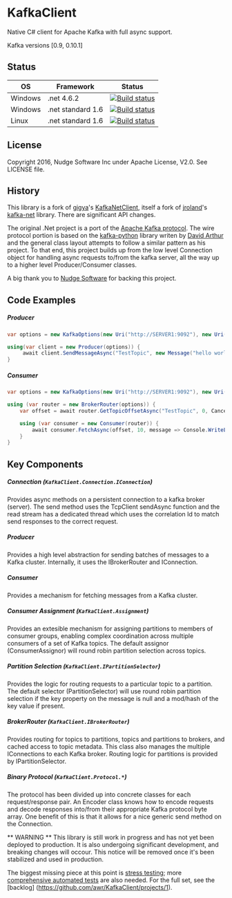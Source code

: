 KafkaClient
=========

Native C# client for Apache Kafka with full async support.

Kafka versions [0.9, 0.10.1]

Status
-----------

| OS      | Framework | Status |
|---------|-----------|--------|
| Windows | .net 4.6.2 | [![Build status](https://awrobins.visualstudio.com/_apis/public/build/definitions/e49d1758-2507-4f2f-9aa1-2a659124ae7c/1/badge)](https://awrobins.visualstudio.com/KafkaClient/_build/index?definitionId=1) |
| Windows | .net standard 1.6 | [![Build status](https://ci.appveyor.com/api/projects/status/e7ej2g9q77if8mkf?svg=true)](https://ci.appveyor.com/project/AndrewRobinson/kafkanetclient) |
| Linux   | .net standard 1.6 | [![Build status](https://api.travis-ci.org/awr/KafkaClient.svg?branch=master)](https://travis-ci.org/awr/KafkaClient) |

License
-----------
Copyright 2016, Nudge Software Inc under Apache License, V2.0. See LICENSE file.

History
-----------
This library is a fork of [gigya]'s [KafkaNetClient], itself a fork of [jroland]'s [kafka-net] library. There are significant API changes.

The original .Net project is a port of the [Apache Kafka protocol]. The wire protocol portion is based on the [kafka-python] library writen by [David Arthur] and the general class layout attempts to follow a similar pattern as his project. To that end, this project builds up from the low level Connection object for handling async requests to/from the kafka server, all the way up to a higher level Producer/Consumer classes.

A big thank you to [Nudge Software] for backing this project.

Code Examples
-----------
##### Producer
```csharp
var options = new KafkaOptions(new Uri("http://SERVER1:9092"), new Uri("http://SERVER2:9092"));

using(var client = new Producer(options)) {
     await client.SendMessageAsync("TestTopic", new Message("hello world"));
}
```

##### Consumer
```csharp
var options = new KafkaOptions(new Uri("http://SERVER1:9092"), new Uri("http://SERVER2:9092"));

using (var router = new BrokerRouter(options)) {
	var offset = await router.GetTopicOffsetAsync("TestTopic", 0, CancellationToken.None);

	using (var consumer = new Consumer(router)) {
	    await consumer.FetchAsync(offset, 10, message => Console.WriteLine("Response: P{0},O{1} : {2}", message.Meta.PartitionId, message.Meta.Offset, message.Value), cancellationToken);
	}
}
```

Key Components
-----------
##### Connection (`KafkaClient.Connection.IConnection`)
Provides async methods on a persistent connection to a kafka broker (server).  The send method uses the TcpClient sendAsync function and the read stream has a dedicated thread which uses the correlation Id to match send responses to the correct request.

##### Producer
Provides a high level abstraction for sending batches of messages to a Kafka cluster. Internally, it uses the IBrokerRouter and IConnection.

##### Consumer
Provides a mechanism for fetching messages from a Kafka cluster.

##### Consumer Assignment (`KafkaClient.Assignment`)
Provides an extesible mechanism for assigning partitions to members of consumer groups, enabling complex coordination across multiple consumers of a set of Kafka topics. The default assignor (ConsumerAssignor) will round robin partition selection across topics.

##### Partition Selection (`KafkaClient.IPartitionSelector`)
Provides the logic for routing requests to a particular topic to a partition. The default selector (PartitionSelector) will use round robin partition selection if the key property on the message is null and a mod/hash of the key value if present.

##### BrokerRouter (`KafkaClient.IBrokerRouter`)
Provides routing for topics to partitions, topics and partitions to brokers, and cached access to topic metadata. This class also manages the multiple IConnections to each Kafka broker. Routing logic for partitions is provided by IPartitionSelector.

##### Binary Protocol (`KafkaClient.Protocol.*`)
The protocol has been divided up into concrete classes for each request/response pair. An Encoder class knows how to encode requests and decode responses into/from their appropriate Kafka protocol byte array. One benefit of this is that it allows for a nice generic send method on the Connection.

** WARNING **
This library is still work in progress and has not yet been deployed to production. It is also undergoing significant development, and breaking changes will occour.
This notice will be removed once it's been stabilized and used in production.

The biggest missing piece at this point is [stress testing](https://github.com/awr/KafkaClient/issues/17); more [comprehensive automated tests](https://github.com/awr/KafkaClient/issues/18) are also needed. For the full set, see the [backlog]
(https://github.com/awr/KafkaClient/projects/1).

[Apache Kafka protocol]:https://cwiki.apache.org/confluence/display/KAFKA/A+Guide+To+The+Kafka+Protocol
[kafka-python]:https://github.com/mumrah/kafka-python
[David Arthur]:https://github.com/mumrah
[kafka-net]:https://github.com/Jroland/kafka-net
[jroland]:https://github.com/jroland
[KafkaNetClient]:https://github.com/gigya/KafkaNetClient
[gigya]:https://github.com/gigya
[Nudge Software]:http://nudge.ai
[AppVeyor]:https://www.appveyor.com/
